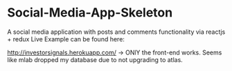 # Social-Media-App-Skeleton
A social media application with posts and comments functionality via reactjs + redux
Live Example can be found here:

http://investorsignals.herokuapp.com/ -> ONlY the front-end works. Seems like mlab dropped my database due to not upgrading to
atlas. 
